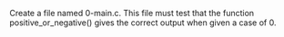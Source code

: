 Create a file named 0-main.c. This file must test that the function positive_or_negative() gives the correct output when given a case of 0.
